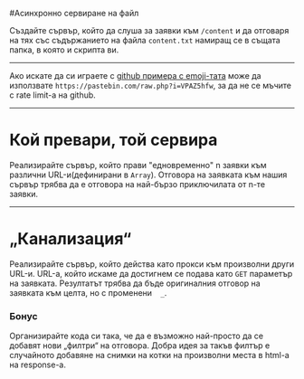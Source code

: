 #Асинхронно сервиране на файл

Създайте сървър, който да слуша за заявки към `/content` и да отговаря на тях със съдържанието на файла `content.txt` намиращ се в същата папка, в която и скрипта ви.

---

Ако искате да си играете с [github примера с emoji-тата](https://github.com/FMIjs/js-lectures-2014/tree/master/examples/rand-emoji) може да използвате `https://pastebin.com/raw.php?i=VPAZ5hfw`, за да не се мъчите с rate limit-а на github.

---
# Кой превари, той сервира

Реализирайте сървър, който прави "едновременно" n заявки към различни URL-и(дефинирани в `Array`). Отговора на заявката към нашия сървър трябва да е отговора на най-бързо приключилата от n-те заявки.

---
# „Канализация“

Реализирайте сървър, който действа като прокси към произволни други URL-и. URL-а, който искаме да достигнем се подава като `GET` параметър на заявката. Резултатът трябва да бъде оригиналния отговор на заявката към целта, но с променени ` ` `_`.

### Бонус
Организирайте кода си така, че да е възможно най-просто да се добавят нови „филтри“ на отговора. Добра идея за такъв филтър е случайното добавяне на снимки на котки на произволни места в html-а на response-а.
